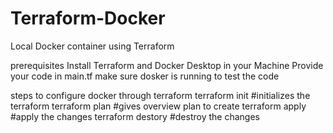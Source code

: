 # Terraform-Docker
Local Docker container using Terraform

prerequisites
Install Terraform and Docker Desktop in your Machine
Provide your code in main.tf
make sure dosker is running to test the code

steps to configure docker through terraform
terraform init #initializes the terraform 
terraform plan #gives overview plan to create
terraform apply #apply the changes
terraform destory #destroy the changes
